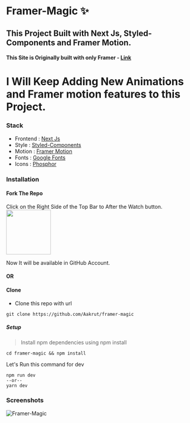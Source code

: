 # Framer-Magic ✨

## This Project Built with Next Js, Styled-Components and Framer Motion.

#### This Site is Originally built with only Framer - <a href="https://www.youtube.com/watch?v=0korQqBgJ_o" rel="noreferrer" target="_blank">Link</a>

# I Will Keep Adding New Animations and Framer motion features to this Project.

### Stack

- Frontend : [Next Js](https://nextjs.org/)
- Style : [Styled-Components](https://styled-components.com/)
- Motion : [Framer Motion](https://www.framer.com/motion/)
- Fonts : [Google Fonts](https://fonts.google.com/)
- Icons : [Phosphor](https://phosphoricons.com/)


### Installation

####  Fork The Repo 

Click on the Right Side of the Top Bar to After the Watch button. <img src="https://upload.wikimedia.org/wikipedia/commons/3/38/GitHub_Fork_Button.png" width="120px" />

Now It will be available in GitHub Account.

#### OR

#### Clone

- Clone this repo with url

```shell
git clone https://github.com/Aakrut/framer-magic
```

##### Setup

> Install npm dependencies using npm install

```shell
cd framer-magic && npm install
```

Let's Run this command for dev

```shell
npm run dev
--or--
yarn dev
```

### Screenshots

![Framer-Magic](https://user-images.githubusercontent.com/67114280/200320037-af2cfb95-3c02-4986-8c23-a9a52491337b.png)
